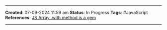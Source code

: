 _____
**Created**: 07-09-2024 11:59 am
**Status**: In Progress
**Tags**: #JavaScript 
**References**: [JS Array .with method is a gem](https://blog.greenroots.info/javascript-array-method-with-immutability)
______

